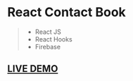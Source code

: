 # React Contact Book

> * React JS
> * React Hooks
> * Firebase

## <a href="https://contact-book-1330.herokuapp.com/" target="_blank">LIVE DEMO</a>
